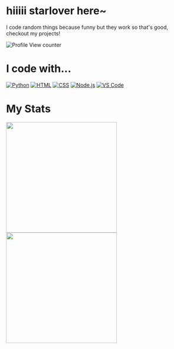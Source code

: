 # hiiiii starlover here~

I code random things because funny but they work so that's good, checkout my projects!

![Profile View counter](https://komarev.com/ghpvc/?username=starlover0104&color=ff0000&style=for-the-badge)

# I code with...

[![Python](https://img.shields.io/badge/python-3670A0?style=for-the-badge&logo=python&logoColor=ffdd54)](https://www.python.org/)
[![HTML](https://img.shields.io/badge/html-E34F26?style=for-the-badge&logo=html5&logoColor=fff)]()
[![CSS](https://img.shields.io/badge/CSS-1572B6?&style=for-the-badge&logo=css3&logoColor=white)]()
[![Node.js](https://img.shields.io/badge/Node.js-339933?style=for-the-badge&logo=nodedotjs&logoColor=white)](https://nodejs.org/)
[![VS Code](https://img.shields.io/badge/Visual_Studio_Code-0078D4?style=for-the-badge&logo=visual%20studio%20code&logoColor=white)](https://code.visualstudio.com/)

# My Stats
<img width=300px src="https://github-readme-stats.vercel.app/api?username=starlover0104&show_icons=true&cache_seconds=14400&include_all_commits=true&show=reviews,discussions_started,discussions_answered&theme=dark">

<img width=300px src="https://github-readme-stats.vercel.app/api/top-langs/?username=starlover0104&langs_count=20&layout=compact&theme=dark">
